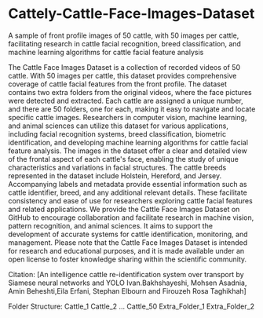 # Cattely-Cattle-Face-Images-Dataset
A sample of  front profile images of 50 cattle, with 50 images per cattle, facilitating research in cattle facial recognition, breed classification, and machine learning algorithms for cattle facial feature analysis


The Cattle Face Images Dataset is a collection of recorded videos of 50 cattle. With 50 images per cattle, this dataset provides comprehensive coverage of cattle facial features from the front profile.
The dataset contains two extra folders from the original videos, where the face pictures were detected and extracted. Each cattle are assigned a unique number, and there are 50 folders, one for each, making it easy to navigate and locate specific cattle images.
Researchers in computer vision, machine learning, and animal sciences can utilize this dataset for various applications, including facial recognition systems, breed classification, biometric identification, and developing machine learning algorithms for cattle facial feature analysis.
The images in the dataset offer a clear and detailed view of the frontal aspect of each cattle's face, enabling the study of unique characteristics and variations in facial structures. The cattle breeds represented in the dataset include Holstein, Hereford, and Jersey.
Accompanying labels and metadata provide essential information such as cattle identifier, breed, and any additional relevant details. These facilitate consistency and ease of use for researchers exploring cattle facial features and related applications.
We provide the Cattle Face Images Dataset on GitHub to encourage collaboration and facilitate research in machine vision, pattern recognition, and animal sciences. It aims to support the development of accurate systems for cattle identification, monitoring, and management.
Please note that the Cattle Face Images Dataset is intended for research and educational purposes, and it is made available under an open license to foster knowledge sharing within the scientific community.

Citation:
[An intelligence cattle re-identification system over transport by Siamese neural networks and YOLO
Ivan.Bakhshayeshi, Mohsen Asadnia, Amin Beheshti,Eila Erfani, Stephan Elbourn and Firouzeh Rosa Taghikhah]

Folder Structure:
Cattle_1
Cattle_2
...
Cattle_50
Extra_Folder_1
Extra_Folder_2

